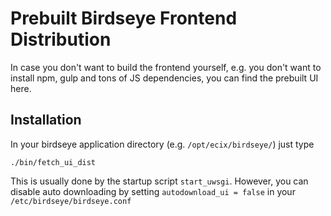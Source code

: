 
# Prebuilt Birdseye Frontend Distribution

In case you don't want to build the frontend yourself,
e.g. you don't want to install npm, gulp and tons of JS dependencies,
you can find the prebuilt UI here.


## Installation

In your birdseye application directory (e.g. `/opt/ecix/birdseye/`)
just type

    ./bin/fetch_ui_dist


This is usually done by the startup script `start_uwsgi`.
However, you can disable auto downloading by setting `autodownload_ui = false`
in your `/etc/birdseye/birdseye.conf`


